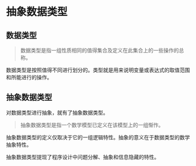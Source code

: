 # 抽象数据类型

## 数据类型

> 数据类型是指一组性质相同的值得集合及定义在此集合上的一些操作的总称。

数据类型是按照值得不同进行划分的。类型就是用来说明变量或表达式的取值范围和所能进行的操作。

## 抽象数据类型

对数据类型进行抽象，就有了抽象数据类型。

> 抽象数据类型是指一个数学模型已定义在该模型上的一组惭怍。

抽象数据类型的定义仅取决于它的一组逻辑特性。抽象的意义在于数据类型的数学抽象特性。

抽象数据类型提现了程序设计中问题分解、抽象和信息隐藏的特性。